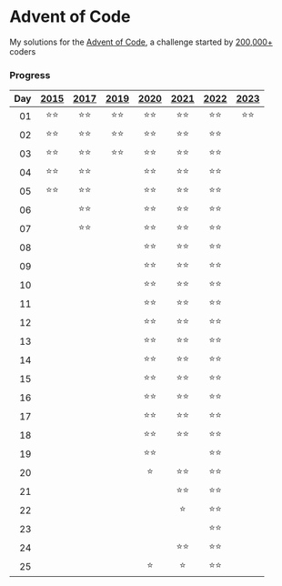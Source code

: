 # Advent of Code

My solutions for the [Advent of Code](https://adventofcode.com), a challenge started by [200,000+](https://adventofcode.com/2022/stats) coders

### Progress
|Day|[2015](https://adventofcode.com/2015)|[2017](https://adventofcode.com/2017)|[2019](https://adventofcode.com/2019)|[2020](https://adventofcode.com/2020)|[2021](https://adventofcode.com/2021)|[2022](https://adventofcode.com/2022)|[2023](https://adventofcode.com/2023)|
|--:| :---: | :---: | :---: | :---: | :---: | :---: | :---: |
01|:star::star:|:star::star:|:star::star:|:star::star:|:star::star:|:star::star:|:star::star:
02|:star::star:|:star::star:|:star::star:|:star::star:|:star::star:|:star::star:|
03|:star::star:|:star::star:|:star::star:|:star::star:|:star::star:|:star::star:|
04|:star::star:|:star::star:||:star::star:|:star::star:|:star::star:|
05|:star::star:|:star::star:||:star::star:|:star::star:|:star::star:|
06||:star::star:||:star::star:|:star::star:|:star::star:|
07||:star::star:||:star::star:|:star::star:|:star::star:|
08||||:star::star:|:star::star:|:star::star:|
09||||:star::star:|:star::star:|:star::star:|
10||||:star::star:|:star::star:|:star::star:|
11||||:star::star:|:star::star:|:star::star:|
12||||:star::star:|:star::star:|:star::star:|
13||||:star::star:|:star::star:|:star::star:|
14||||:star::star:|:star::star:|:star::star:|
15||||:star::star:|:star::star:|:star::star:|
16||||:star::star:|:star::star:|:star::star:|
17||||:star::star:|:star::star:|:star::star:|
18||||:star::star:|:star::star:|:star::star:|
19||||:star::star:||:star::star:|
20||||:star:|:star::star:|:star::star:|
21|||||:star::star:|:star::star:|
22|||||:star:|:star::star:|
23||||||:star::star:|
24|||||:star::star:|:star::star:|
25||||:star:|:star:|:star::star:|
